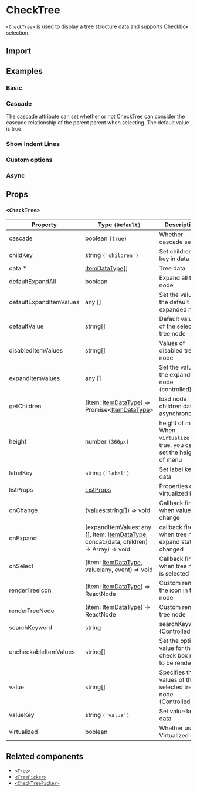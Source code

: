 # CheckTree

`<CheckTree>` is used to display a tree structure data and supports Checkbox selection.

## Import

<!--{include:<import-guide>}-->

## Examples

### Basic

<!--{include:`basic.md`}-->

### Cascade

The cascade attribute can set whether or not CheckTree can consider the cascade relationship of the parent parent when selecting. The default value is true.

<!--{include:`cascade.md`}-->

### Show Indent Lines

<!--{include:`show-indent-line.md`}-->

### Custom options

<!--{include:`custom.md`}-->

### Async

<!--{include:`async.md`}-->

## Props

### `<CheckTree>`

| Property                | Type `(Default)`                                                                                 | Description                                                               |
| ----------------------- | ------------------------------------------------------------------------------------------------ | ------------------------------------------------------------------------- |
| cascade                 | boolean `(true)`                                                                                 | Whether cascade select                                                    |
| childKey                | string `('children')`                                                                            | Set childrenKey key in data                                               |
| data \*                 | [ItemDataType][item][]                                                                           | Tree data                                                                 |
| defaultExpandAll        | boolean                                                                                          | Expand all tree node                                                      |
| defaultExpandItemValues | any []                                                                                           | Set the value of the default expanded node                                |
| defaultValue            | string[]                                                                                         | Default values of the selected tree node                                  |
| disabledItemValues      | string[]                                                                                         | Values of disabled tree node                                              |
| expandItemValues        | any []                                                                                           | Set the value of the expanded node (controlled)                           |
| getChildren             | (item: [ItemDataType][item]) => Promise&lt;[ItemDataType][item]&gt;                              | load node children data asynchronously                                    |
| height                  | number `(360px)`                                                                                 | height of menu. When `virtualize` is true, you can set the height of menu |
| labelKey                | string `('label')`                                                                               | Set label key in data                                                     |
| listProps               | [ListProps][listprops]                                                                           | Properties of virtualized lists.                                          |
| onChange                | (values:string[]) => void                                                                        | Callback fired when value change                                          |
| onExpand                | (expandItemValues: any [], item: [ItemDataType][item], concat:(data, children) => Array) => void | callback fired when tree node expand state changed                        |
| onSelect                | (item: [ItemDataType][item], value:any, event) => void                                           | Callback fired when tree node is selected                                 |
| renderTreeIcon          | (item: [ItemDataType][item]) => ReactNode                                                        | Custom render the icon in tree node                                       |
| renderTreeNode          | (item: [ItemDataType][item]) => ReactNode                                                        | Custom render tree node                                                   |
| searchKeyword           | string                                                                                           | searchKeyword (Controlled)                                                |
| uncheckableItemValues   | string[]                                                                                         | Set the option value for the check box not to be rendered                 |
| value                   | string[]                                                                                         | Specifies the values of the selected tree node (Controlled)               |
| valueKey                | string `('value')`                                                                               | Set value key in data                                                     |
| virtualized             | boolean                                                                                          | Whether using Virtualized List                                            |

<!--{include:(_common/types/item-data-type.md)}-->
<!--{include:(_common/types/list-props.md)}-->

## Related components

- [`<Tree>`](/components/tree)
- [`<TreePicker>`](/components/tree-picker)
- [`<CheckTreePicker>`](/components/check-tree-picker)

[listprops]: #code-ts-list-props-code
[item]: #code-ts-item-data-type-code
